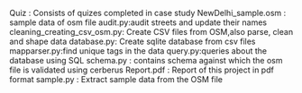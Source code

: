 Quiz : Consists of quizes completed in case study
NewDelhi_sample.osm : sample data of osm file
audit.py:audit streets and update their names
cleaning_creating_csv_osm.py: Create CSV files from OSM,also parse, clean and shape data
database.py: Create sqlite database from csv files
mapparser.py:find unique tags in the data
query.py:queries about the database using SQL
schema.py : contains schema against which the osm file is validated using cerberus
Report.pdf : Report of this project in pdf format
sample.py : Extract sample data from the OSM file
